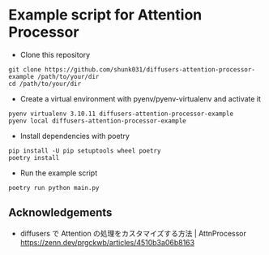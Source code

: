 # Example script for Attention Processor

- Clone this repository

```shell
git clone https://github.com/shunk031/diffusers-attention-processor-example /path/to/your/dir
cd /path/to/your/dir
```

- Create a virtual environment with pyenv/pyenv-virtualenv and activate it

```shell
pyenv virtualenv 3.10.11 diffusers-attention-processor-example
pyenv local diffusers-attention-processor-example
```

- Install dependencies with poetry

```shell
pip install -U pip setuptools wheel poetry
poetry install
```

- Run the example script

```shell
poetry run python main.py
```

## Acknowledgements

- diffusers で Attention の処理をカスタマイズする方法 | AttnProcessor https://zenn.dev/prgckwb/articles/4510b3a06b8163 
